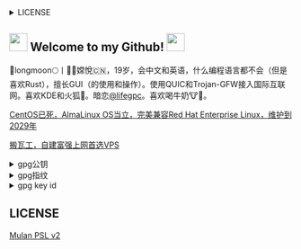 <details>
​<summary>LICENSE</summary>
<p>

```
Copyright (c) 2021 longmoon77
longmoon77/longmoon77 repository is licensed under Mulan PSL v2.
You can use this repository according to the terms and conditions of the Mulan PSL v2.
You may obtain a copy of Mulan PSL v2 at:
         http://license.coscl.org.cn/MulanPSL2
THIS SOFTWARE IS PROVIDED ON AN "AS IS" BASIS, WITHOUT WARRANTIES OF ANY KIND,
EITHER EXPRESS OR IMPLIED, INCLUDING BUT NOT LIMITED TO NON-INFRINGEMENT,
MERCHANTABILITY OR FIT FOR A PARTICULAR PURPOSE.
See the Mulan PSL v2 for more details.
```

</p>
</details>

## <img src="https://cdn.discordapp.com/emojis/630965840208199680.gif?v=1" height=32/> Welcome to my Github! <img src="https://cdn.discordapp.com/emojis/630965840208199680.gif?v=1" height=32/>

💫longmoon🌕丨💮🌸嫦悅🇨🇳，19岁，会中文和英语，什么编程语言都不会（但是喜欢Rust），擅长GUI（的使用和操作）。使用QUIC和Trojan-GFW接入国际互联网。喜欢KDE和火狐🦊。暗恋[@lifegpc](https://github.com/lifegpc)。喜欢喝牛奶🐮🥛。

[CentOS已死，AlmaLinux OS当立，完美兼容Red Hat Enterprise Linux，维护到2029年](https://almalinux.org/zh-hans/)

[搬瓦工，自建富强上网首选VPS](https://bwh81.net/aff.php?aff=67207)

<details>
<summary>gpg公钥</summary>
<p>

```
-----BEGIN PGP PUBLIC KEY BLOCK-----

mQGNBGFqKtABDACshSvIDIEQf9l/Dya5BmeQfR0NuOLT6+fQdFlZaC/CtHOpuMtA
H2q4w6Juts8IXk6v/aR+BaK4UnTCkkm/RdDJlAARTgKLaL7YLUuUQuoEuzXy4pL/
foiTkkMZMk/BB96BM4MMQKvCh89rkObiPYy6XjlVGDDDp4Uzyn0cXPBuzSUY5D1b
gtPAGOjs5G6gZXrIvEVzIDjs09Ctu7YnEy1G0L6aiElSMUCjk78vhdDTgdJw18wg
S4vAVUFhT8dPyBi6XCIwq8Qy5QAj8VInsuSVlKm+dUtkFW/UxXfMF+ZY4DyL353v
RznGPBLzK7F62JEoS/gM/d9QTfeDH8PMI2DbDq64nOKLwWlyInfVcVW9XC2mMZ7X
BnH5Xfe7p5IVoBN2pRgEBoWetKZCvB7sieOYTZs9LYTtkLBHQrXFda6GAW9HMZNI
WrU5iR1a+9hdOvaEvefdORJYcd58SIeqD3NuKoSkR9Zev+m0q22O116Sgz1cEvHk
bcAty5koiEXkTHUAEQEAAbQ68J+Sq2xvbmdtb29u8J+MleS4qPCfkq7wn4y45aum
5oKF8J+HqPCfh7MgPHNuY0B0dXJib2hrLmNjPokBsAQTAQoAGgQLCQgHAhUKAhYB
AhkBBYJhairQAp4BApsDAAoJEIBwhRjLZ3etsJkL/0tQN52VuJArA4OUikhrLngy
mtofUGCwA2FMSjeRgglEqBx+TRqgK07qF13Ai/zA1GX97LE1T+0tPwSL3nRCJ3dA
UxjAZ4xxP7qbR+PUyt5YnEp2pd6o5V1m/RyiyNLw3SUlkzGUjpDZpjBnAbC7D0XY
p8aC2Zy/z31iyLA9eF47tDL4pxmNQGKMRUWDVBj+CNmvzmhTFUHPxnf3iCtmhhut
hBs3NHJepHHkya/BghFFmpKeVuNYkGy8jdEl+Y8X9lsubCdHQaGHr+bJeKtj+6KU
oelF9UldXmDyea8PMWNsMkvpNnMsH735QvEADEAlnOMKzaz9MFVP7jIfLBDPPWRi
xm6qghz5rKiktrQKCcCvS3F0eboq8NiNqTROKJQBAo9fAY7KtnZogAQbVIwoBxvm
XVumzXrTuY184fPu8SapYeSSd4pzBIvz8K1ZXU9dUn7JCm832CjEi+iuW7K423+o
hh0zG22lB7khzkQ1NkITBVlDuL8Z3LYkRCcy6L0iUbkBjQRhairQAQwA1jHXqPZL
35KnTKRJkboHgm/5O4eYevvfXDoCQzjcZ04y2MAGpFWdnOgwpm5HmyGZ2qxQiHjp
dIDJH0XAx5l97Ke7D0ziIgwfluDhwCfOp3Grb3DdkuGXyB/LFYuo8bwNQpnkruE6
v0f9tb1KNlHpRs0UR7Y1GdpXWUjezE+SS3Voz2p4zq7POUZeWtkBCBvH5qzrp80T
7PtTsVb7MgSCd3Ecrp8koeVrc/tjHvJMNZED8+UwWRvOPv9V9Z3nZwo+QJrumy4y
/SmX7qPkklwf8TjP3gbq94uWRS8FudmIbd7b/fdI0cmGvckjJktNAGR6EMhRHcTS
lfhen6fl3+lT2sLS3lv9ooMp5To47XapmiVVOUJIhlYOJ6WU/+M9+WskJDBlLXMl
rigNdfLuWFlQ9V3O89NyjX73EUObOGGucrzhZ0ZpgW08JtvspRz5J5e3PbHNGw0t
IdNYpo7BpKnwjLl4SjsCJCOAe4vuyuamgA3fQNt0H1fNzMJ2WgkGvndrABEBAAGJ
AZ8EGAEKAAkFgmFqKtACmwwACgkQgHCFGMtnd61o2Av8DOrKIu9nfUSKJZzPGkHi
0LUL6DyPWqVjQtuC8XGieXZW5fU2+RYICxVyUE3uNGAxMkuxKrRPB9S2yFXsSubU
DrTTp/J2p0AFiZGixyZXsFeynp2Y5xMMtygvlR1SUbHozmOrmhu1QUX6IrleWGDn
j5N2/c/pWnkT6THHzQzOCqbbbc0Ekyxrlx33s8qKqK8y0p54fo5/mLgqzaSI84l5
X47fW28NLae3YiwSHS+F4bOeVG3UJHNE4k4mEwb+5RU5CKjh/5pnpP9JEen8pjt6
ScK/FXGYAAT6G/RmdwxP+eUhtk3kC3N2VlIhEltwADGlu8sKVLiTTb/biZiZRe3w
qOGY/u4qve4K6Tblk7NUvgbbogs/Ud6J9fOKjmkQOWc4GUTo6J0ud06Y+S/7Z2Il
WIyF5a7uGFJ66CAwo2DBuTJfb6MhOD2AKkKf3df3Q0BPqUOCUu3h/qazPIIyYxqH
weCWddGA7FiHT4DQvYT7QeO6zoUgCxOSZMTO/Bc0lib2
=taL6
-----END PGP PUBLIC KEY BLOCK-----
```

</p>
</details>
<details>
<summary>gpg指纹</summary>
<p>

```
abac 1059 eb94 5f63 1203 71f7 8070 8518 cb67 77ad
```

</p>
</details>
<details>
<summary>gpg key id</summary>
<p>

```
8070 8518 cb67 77ad
```

</p>
</details>

## LICENSE
[Mulan PSL v2](/LICENSE.md)
